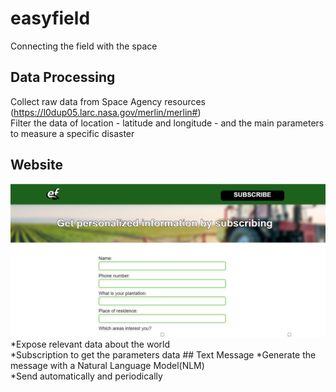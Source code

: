 # easyfield 
Connecting the field with the space
## Data Processing
Collect raw data from Space Agency resources (https://l0dup05.larc.nasa.gov/merlin/merlin#)<br>
Filter the data of location - latitude and longitude - and the main parameters to measure a specific disaster
## Website
<img src="https://github.com/anacsalves/easyfield/blob/main/img/oursite.png"  />
*Expose relevant data about the world<br>
*Subscription to get the parameters data
## Text Message
*Generate the message with a Natural Language Model(NLM) <br>
*Send automatically and periodically 

